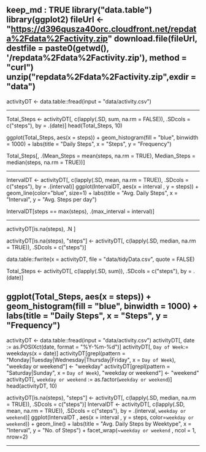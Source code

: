 keep_md : TRUE
library("data.table")
library(ggplot2)
fileUrl <- "https://d396qusza40orc.cloudfront.net/repdata%2Fdata%2Factivity.zip"
download.file(fileUrl, destfile = paste0(getwd(), '/repdata%2Fdata%2Factivity.zip'), method = "curl")
unzip("repdata%2Fdata%2Factivity.zip",exdir = "data")
------------------------------------------------------------------

activityDT <- data.table::fread(input = "data/activity.csv")

-----------------------------------------------------------------------



Total_Steps <- activityDT[, c(lapply(.SD, sum, na.rm = FALSE)), .SDcols = c("steps"), by = .(date)] 
head(Total_Steps, 10)


ggplot(Total_Steps, aes(x = steps)) +
  geom_histogram(fill = "blue", binwidth = 1000) +
  labs(title = "Daily Steps", x = "Steps", y = "Frequency")

Total_Steps[, .(Mean_Steps = mean(steps, na.rm = TRUE), Median_Steps = median(steps, na.rm = TRUE))]

-----------------------------------------------------------------------------

IntervalDT <- activityDT[, c(lapply(.SD, mean, na.rm = TRUE)), .SDcols = c("steps"), by = .(interval)]
ggplot(IntervalDT, aes(x = interval , y = steps)) + geom_line(color="blue", size=1) + 
  labs(title = "Avg. Daily Steps", x = "Interval", y = "Avg. Steps per day")

IntervalDT[steps == max(steps), .(max_interval = interval)]

--------------------------------------------------------------------------------

activityDT[is.na(steps), .N ]

activityDT[is.na(steps), "steps"] <- activityDT[, c(lapply(.SD, median, na.rm = TRUE)), .SDcols = c("steps")]

data.table::fwrite(x = activityDT, file = "data/tidyData.csv", quote = FALSE)

Total_Steps <- activityDT[, c(lapply(.SD, sum)), .SDcols = c("steps"), by = .(date)] 


ggplot(Total_Steps, aes(x = steps)) + geom_histogram(fill = "blue", binwidth = 1000) + 
  labs(title = "Daily Steps", x = "Steps", y = "Frequency")
---------------------------------------------------------------------------

activityDT <- data.table::fread(input = "data/activity.csv")
activityDT[, date := as.POSIXct(date, format = "%Y-%m-%d")]
activityDT[, `Day of Week`:= weekdays(x = date)]
activityDT[grepl(pattern = "Monday|Tuesday|Wednesday|Thursday|Friday", x = `Day of Week`), "weekday or weekend"] <- "weekday"
activityDT[grepl(pattern = "Saturday|Sunday", x = `Day of Week`), "weekday or weekend"] <- "weekend"
activityDT[, `weekday or weekend` := as.factor(`weekday or weekend`)]
head(activityDT, 10)


activityDT[is.na(steps), "steps"] <- activityDT[, c(lapply(.SD, median, na.rm = TRUE)), .SDcols = c("steps")]
IntervalDT <- activityDT[, c(lapply(.SD, mean, na.rm = TRUE)), .SDcols = c("steps"), by = .(interval, `weekday or weekend`)] 
ggplot(IntervalDT , aes(x = interval , y = steps, color=`weekday or weekend`)) + 
  geom_line() + labs(title = "Avg. Daily Steps by Weektype", x = "Interval", y = "No. of Steps") + facet_wrap(~`weekday or weekend` , ncol = 1, nrow=2)

---------------------------------------------------------------------



















